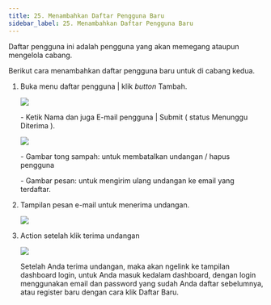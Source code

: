```yaml
---
title: 25. Menambahkan Daftar Pengguna Baru
sidebar_label: 25. Menambahkan Daftar Pengguna Baru
---
```

D﻿aftar pengguna ini adalah pengguna yang akan memegang ataupun mengelola cabang.

B﻿erikut cara menambahkan daftar pengguna baru untuk di cabang kedua.

1. B﻿uka menu daftar pengguna | klik *button* Tambah.

   ![](/img/25.-menambahkan-daftar-pelanggan-baru.png)

   \-﻿ Ketik Nama dan juga E-mail pengguna | Submit ( status Menunggu Diterima ).

   ![](/img/25.-menambahkan-daftar-pelanggan-status-menunggu-diterima-.png)

   \-﻿ Gambar tong sampah: untuk membatalkan undangan / hapus pengguna

   \-﻿ Gambar pesan: untuk mengirim ulang undangan ke email yang terdaftar.
2. T﻿ampilan pesan e-mail untuk menerima undangan.

   ![](/img/25.-terima-email-daftar-pengguna-baru.png)
3. A﻿ction setelah klik terima undangan

   ![](/img/25.-tampilan-ketika-klik-terima-undangan-di-email.png)

   S﻿etelah Anda terima undangan, maka akan ngelink ke tampilan dashboard login, untuk Anda masuk kedalam dashboard, dengan login menggunakan email dan password yang sudah Anda daftar sebelumnya, atau register baru dengan cara klik Daftar Baru.